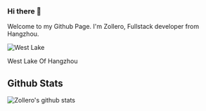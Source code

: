 ### Hi there 👋

<p>Welcome to my Github Page. I'm Zollero, Fullstack developer from Hangzhou.</p>

<div>
  <img src="https://view.didistatic.com/static/dcms/olv82rdkj9igprf_5921x2319_compress.jpeg" alt="West Lake" />
  <p>West Lake Of Hangzhou</p>
</div>

<!--
**zollero/zollero** is a ✨ _special_ ✨ repository because its `README.md` (this file) appears on your GitHub profile.

Here are some ideas to get you started:

- 🔭 I’m currently working on ...
- 🌱 I’m currently learning ...
- 👯 I’m looking to collaborate on ...
- 🤔 I’m looking for help with ...
- 💬 Ask me about ...
- 📫 How to reach me: ...
- 😄 Pronouns: ...
- ⚡ Fun fact: ...
-->

## Github Stats

![Zollero's github stats](https://github-readme-stats.vercel.app/api?username=zollero&show_icons=true)
